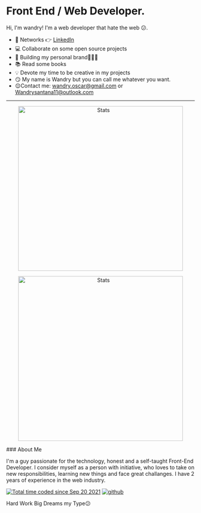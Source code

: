 # Front End / Web Developer. 

Hi, I'm wandry! I'm a web developer that hate the web 😕.

- 🤹 Networks 👉 <a href="https://www.linkedin.com/in/wandryoscarsantanamartinez" target="popup" onclick="window.open('{{url}}','popup','width=600,height=600'); return false;"> LinkedIn </a>
- 💻 Collaborate on some open source projects
- 📱 Building my personal brand🧑🏼‍💻
- 📚 Read some books
- 💡 Devote my time to be creative in my projects
- 😏 My name is Wandry but you can call me whatever you want.
- 😌Contact me: wandry.oscar@gmail.com or Wandrysantana11@outlook.com

***
<p align="center">
  <img src="https://github-readme-stats.vercel.app/api?username=wandry11&show_icons=true&hide_border=true&count_private=true" alt="Stats" width="440">
<p>

<p align="center">
  <img src="https://github-readme-stats.vercel.app/api/wakatime?username=WandryMartinez&show_icons=true&hide_border=true&count_private=true&title_color=0891b2&text_color=ffffff&icon_color=0891b2&bg_color=1c1917&hide_border=true&show_icons=true&layout=compact" alt="Stats" width="440">
<p>
<p>
### About Me

I'm a guy passionate for the technology, honest and a self-taught Front-End Developer. I consider myself as a person with initiative, who loves to take on new responsibilities, learning new things and face great challanges. I have 2 years of experience in the web industry.

<a href="https://wakatime.com/@84d7010c-6ca4-406e-9a12-cca7ce795989"><img src="https://wakatime.com/badge/user/84d7010c-6ca4-406e-9a12-cca7ce795989.svg" alt="Total time coded since Sep 20 2021" /></a>
[![github](https://img.shields.io/github/followers/alanhamlett?logo=github&style=plastic)](https://github.com/alanhamlett?tab=followers)

  Hard Work Big Dreams my Type😕
